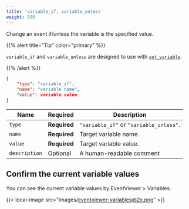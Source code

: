 ```yaml
---
title: 'variable_if, variable_unless'
weight: 500
---
```


Change an event if/unless the variable is the specified value.

{{% alert title="Tip" color="primary" %}}

`variable_if` and `variable_unless` are designed to use with [`set_variable`](../../to/set-variable/).

{{% /alert %}}

```json
{
    "type": "variable_if",
    "name": "variable name",
    "value": variable value
}
```

| Name          | Required     | Description                             |
| ------------- | ------------ | --------------------------------------- |
| `type`        | **Required** | `"variable_if"` or `"variable_unless"`. |
| `name`        | **Required** | Target variable name.                   |
| `value`       | **Required** | Target variable value.                  |
| `description` | Optional     | A human-readable comment                |

## Confirm the current variable values

You can see the current variable values by EventViewer > Variables.

{{< local-image src="images/eventviewer-variables@2x.png" >}}
